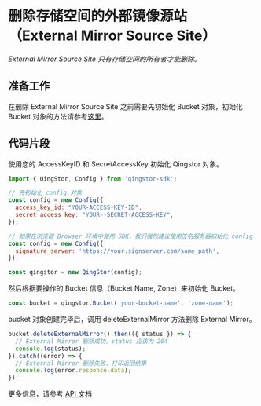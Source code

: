 # 删除存储空间的外部镜像源站（External Mirror Source Site）

*External Mirror Source Site 只有存储空间的所有者才能删除。*

## 准备工作

在删除 External Mirror Source Site 之前需要先初始化 Bucket 对象，初始化 Bucket 对象的方法请参考[这里](./initialize_config_and_qingstor_zh-CN.md)。

## 代码片段

使用您的 AccessKeyID 和 SecretAccessKey 初始化 Qingstor 对象。

```javascript
import { QingStor, Config } from 'qingstor-sdk';

// 先初始化 config 对象
const config = new Config({
  access_key_id: "YOUR-ACCESS-KEY-ID",
  secret_access_key: "YOUR--SECRET-ACCESS-KEY",
});

// 如果在浏览器 Browser 环境中使用 SDK，我们强烈建议使用签名服务器初始化 config 对象，避免将 AccessKeyID 和 SecretAccessKey 暴露在客户端。目前 node 环境不支持使用签名服务器。
const config = new Config({
  signature_server: 'https://your.signserver.com/some_path',
});

const qingstor = new QingStor(config);
```

然后根据要操作的 Bucket 信息（Bucket Name, Zone）来初始化 Bucket。

```javascript
const bucket = qingstor.Bucket('your-bucket-name', 'zone-name');
```

bucket 对象创建完毕后，调用 deleteExternalMirror 方法删除 External Mirror。

```javascript
bucket.deleteExternalMirror().then(({ status }) => {
  // External Mirror 删除成功，status 应该为 204
  console.log(status);
}).catch((error) => {
  // External Mirror 删除失败，打印返回结果
  console.log(error.response.data);
});
```

更多信息，请参考 [API 文档](https://docsv3.qingcloud.com/storage/object-storage/api/bucket/external_mirror/delete_external_mirror/)
